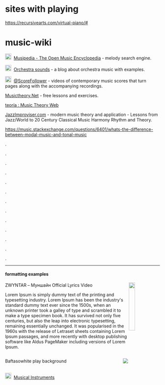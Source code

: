 # sites with playing

https://recursivearts.com/virtual-piano/#

# music-wiki

<img src="https://www.musipedia.org/fileadmin/mp/favicon.ico" width="20" height="20" />&nbsp;
[Musipedia - The Open Music Encyclopedia](https://www.musipedia.org/) - melody search engine.
 
<img src="https://secure.gravatar.com/blavatar/298e6d19c5b3cee39795333813dfe82a752730d3be94b88e43af85b09cfb4bfc?s=32" width="20" height="20" />&nbsp;
[Orchestra sounds](https://orchestrasounds.com/) - a blog about orchestra music with examples.

<img src="https://www.youtube.com/s/desktop/7ea5dfab/img/favicon_32x32.png" width="20" height="20" />&nbsp;
[@ScoreFollower](https://www.youtube.com/@ScoreFollower) - videos of contemporary music scores that turn pages along with the accompanying recordings.

[Musictheory.Net](https://www.musictheory.net) - free lessons and exercises.

[ teoría : Music Theory Web](https://www.teoria.com/index.php)

[JazzImproviser.com](https://jazzimproviser.com) - modern music theory and application - Lessons from Jazz/World to 20 Century Classical Music Harmony Rhythm and Theory.


https://music.stackexchange.com/questions/6401/whats-the-difference-between-modal-music-and-tonal-music

.

.

.

.

.

.

.

.

.

.

.

.

.

---
#### formatting examples

[<img src="https://img.youtube.com/vi/AuFxE7rePVA/maxresdefault.jpg" width=20% height=20% align="right">](https://youtu.be/AuFxE7rePVA)

ZWYNTAR – Муншайн Official Lyrics Video

Lorem Ipsum is simply dummy text of the printing and typesetting industry. Lorem Ipsum has been the industry's standard dummy text ever since the 1500s, when an unknown printer took a galley of type and scrambled it to make a type specimen book. It has survived not only five centuries, but also the leap into electronic typesetting, remaining essentially unchanged. It was popularised in the 1960s with the release of Letraset sheets containing Lorem Ipsum passages, and more recently with desktop publishing software like Aldus PageMaker including versions of Lorem Ipsum.



##

[<img src="https://a-v2.sndcdn.com/assets/images/sc-icons/favicon-2cadd14bdb.ico" align="right">](https://on.soundcloud.com/awJ6s)

Baftasowhite play background

##


<img src="https://www.britannica.com/favicon.png" width="20" height="20" />&nbsp;
[Musical Instruments](https://www.britannica.com/browse/Musical-Instruments)


